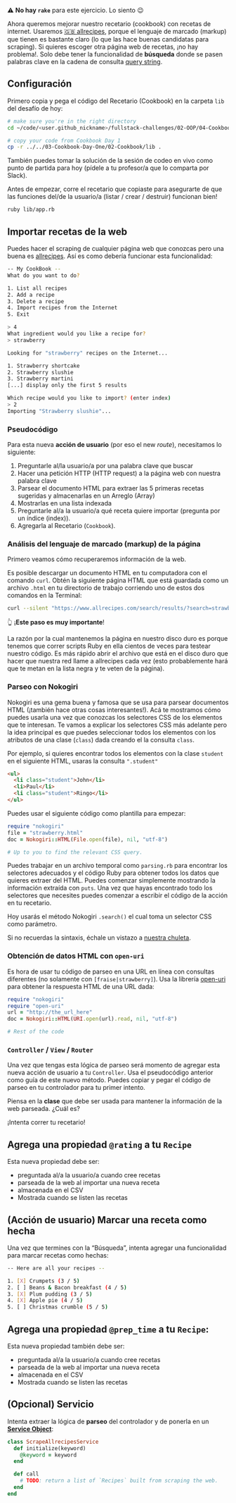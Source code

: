 ⚠️ **No hay `rake`** para este ejercicio. Lo siento 😉

Ahora queremos mejorar nuestro recetario (cookbook) con recetas de internet. Usaremos [🇬🇧 allrecipes](https://www.allrecipes.com), porque el lenguaje de marcado (markup) que tienen es bastante claro (lo que las hace buenas candidatas para scraping). Si quieres escoger otra página web de recetas, ¡no hay problema!. Solo debe tener la funcionalidad de **búsqueda** donde se pasen palabras clave en la cadena de consulta [query string](https://en.wikipedia.org/wiki/Query_string).

## Configuración

Primero copia y pega el código del Recetario (Cookbook) en la carpeta `lib` del desafío de hoy:

```bash
# make sure you're in the right directory
cd ~/code/<user.github_nickname>/fullstack-challenges/02-OOP/04-Cookbook-Day-Two/01-Cookbook-Advanced

# copy your code from Cookbook Day 1
cp -r ../../03-Cookbook-Day-One/02-Cookbook/lib .
```

También puedes tomar la solución de la sesión de codeo en vivo como punto de partida para hoy (pídele a tu profesor/a que lo comparta por Slack).

Antes de empezar, corre el recetario que copiaste para asegurarte de que las funciones del/de la usuario/a (listar / crear / destruir) funcionan bien!

```bash
ruby lib/app.rb
```

## Importar recetas de la web

Puedes hacer el scraping de cualquier página web que conozcas pero una buena es [allrecipes](https://www.allrecipes.com). Así es como debería funcionar esta funcionalidad:

```bash
-- My CookBook --
What do you want to do?

1. List all recipes
2. Add a recipe
3. Delete a recipe
4. Import recipes from the Internet
5. Exit

> 4
What ingredient would you like a recipe for?
> strawberry

Looking for "strawberry" recipes on the Internet...

1. Strawberry shortcake
2. Strawberry slushie
3. Strawberry martini
[...] display only the first 5 results

Which recipe would you like to import? (enter index)
> 2
Importing "Strawberry slushie"...
```

### Pseudocódigo

Para esta nueva **acción de usuario** (por eso el new _route_), necesitamos lo siguiente:

1. Preguntarle al/la usuario/a por una palabra clave que buscar
2. Hacer una petición HTTP (HTTP request) a la página web con nuestra palabra clave
3. Parsear el documento HTML para extraer las 5 primeras recetas sugeridas y almacenarlas en un Arreglo (Array)
4. Mostrarlas en una lista indexada
5. Preguntarle al/a la usuario/a qué receta quiere importar (pregunta por un índice (index)).
6. Agregarla al Recetario (`Cookbook`).

### Análisis del lenguaje de marcado (markup) de la página

Primero veamos cómo recuperaremos información de la web.

Es posible descargar un documento HTML en tu computadora con el comando `curl`. Obtén la siguiente página HTML que está guardada como un archivo `.html` en tu directorio de trabajo corriendo uno de estos dos comandos en la Terminal:

```bash
curl --silent "https://www.allrecipes.com/search/results/?search=strawberry" > strawberry.html
```

👆 ¡**Este paso es muy importante**!

La razón por la cual mantenemos la página en nuestro disco duro es porque tenemos que correr scripts Ruby en ella cientos de veces para testear nuestro código. Es más rápido abrir el archivo que está en el disco duro que hacer que nuestra red llame a allrecipes cada vez (esto probablemente hará que te metan en la lista negra y te veten de la página).

### Parseo con Nokogiri

Nokogiri es una gema buena y famosa que se usa para parsear documentos HTML (¡también hace otras cosas interesantes!). Acá te mostramos cómo puedes usarla una vez que conozcas los selectores CSS de los elementos que te interesan. Te vamos a explicar los selectores CSS más adelante pero la idea principal es que puedes seleccionar todos los elementos con los atributos de una clase (`class`) dada creando el la consulta `class`.

Por ejemplo, si quieres encontrar todos los elementos con la clase `student` en el siguiente HTML, usaras la consulta `".student"`

```html
<ul>
  <li class="student">John</li>
  <li>Paul</li>
  <li class="student">Ringo</li>
</ul>
```

Puedes usar el siguiente código como plantilla para empezar:

```ruby
require "nokogiri"
file = "strawberry.html"
doc = Nokogiri::HTML(File.open(file), nil, "utf-8")

# Up to you to find the relevant CSS query.
```

Puedes trabajar en un archivo temporal como `parsing.rb` para encontrar los selectores adecuados y el código Ruby para obtener todos los datos que quieres extraer del HTML. Puedes comenzar simplemente mostrando la información extraída con `puts`. Una vez que hayas encontrado todo los selectores que necesites puedes comenzar a escribir el código de la acción en tu recetario.

Hoy usarás el método Nokogiri `.search()` el cual toma un selector CSS como parámetro.

Si no recuerdas la sintaxis, échale un vistazo a [nuestra chuleta](https://kitt.lewagon.com/knowledge/cheatsheets/nokogiri).

### Obtención de datos HTML con `open-uri`

Es hora de usar tu código de parseo en una URL en línea con consultas diferentes (no solamente con `[fraise|strawberry]`). Usa la librería [open-uri](http://www.ruby-doc.org/stdlib/libdoc/open-uri/rdoc/OpenURI.html) para obtener la respuesta HTML de una URL dada:

```ruby
require "nokogiri"
require "open-uri"
url = "http://the_url_here"
doc = Nokogiri::HTML(URI.open(url).read, nil, "utf-8")

# Rest of the code
```

### `Controller` / `View` / `Router`

Una vez que tengas esta lógica de parseo será momento de agregar esta nueva acción de usuario a tu `Controller`. Usa el pseudocódigo anterior como guía de este nuevo método. Puedes copiar y pegar el código de parseo en tu controlador para tu primer intento.

Piensa en la **clase** que debe ser usada para mantener la información de la web parseada. ¿Cuál es?

¡Intenta correr tu recetario!

## Agrega una propiedad `@rating` a tu `Recipe`

Esta nueva propiedad debe ser:

- preguntada al/a la usuario/a cuando cree recetas
- parseada de la web al importar una nueva receta
- almacenada en el CSV
- Mostrada cuando se listen las recetas

## (Acción de usuario) Marcar una receta como hecha

Una vez que termines con la “Búsqueda”, intenta agregar una funcionalidad para marcar recetas como hechas:

```bash
-- Here are all your recipes --

1. [X] Crumpets (3 / 5)
2. [ ] Beans & Bacon breakfast (4 / 5)
3. [X] Plum pudding (3 / 5)
4. [X] Apple pie (4 / 5)
5. [ ] Christmas crumble (5 / 5)
```

## Agrega una propiedad `@prep_time` a tu `Recipe`:

Esta nueva propiedad también debe ser:

- preguntada al/a la usuario/a cuando cree recetas
- parseada de la web al importar una nueva receta
- almacenada en el CSV
- Mostrada cuando se listen las recetas

## (Opcional) Servicio

Intenta extraer la lógica de **parseo** del controlador y de ponerla en un [**Service Object**](http://brewhouse.io/blog/2014/04/30/gourmet-service-objects.html):

```ruby
class ScrapeAllrecipesService
  def initialize(keyword)
    @keyword = keyword
  end

  def call
    # TODO: return a list of `Recipes` built from scraping the web.
  end
end
```
